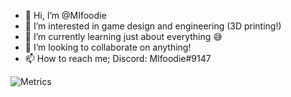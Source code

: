 - 👋 Hi, I’m @MIfoodie
- 👀 I’m interested in game design and engineering (3D printing!)
- 🌱 I’m currently learning just about everything 😅
- 💞️ I’m looking to collaborate on anything!
- 📫 How to reach me; Discord: MIfoodie#9147 

![Metrics](https://metrics.lecoq.io/MIfoodie?template=classic&languages=1&achievements=1&base=header%2C%20activity%2C%20community%2C%20repositories%2C%20metadata&base.indepth=false&base.hireable=false&base.skip=false&languages=false&languages.limit=8&languages.threshold=0%25&languages.other=false&languages.colors=github&languages.sections=most-used&languages.indepth=false&languages.analysis.timeout=15&languages.analysis.timeout.repositories=7.5&languages.categories=markup%2C%20programming&languages.recent.categories=markup%2C%20programming&languages.recent.load=300&languages.recent.days=14&achievements=false&achievements.threshold=C&achievements.secrets=true&achievements.display=detailed&achievements.limit=0&config.timezone=America%2FDetroit)
